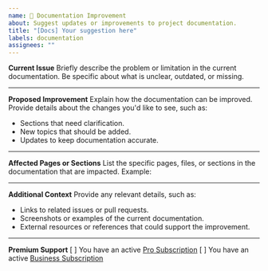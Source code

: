 ```yaml
---
name: 📝 Documentation Improvement
about: Suggest updates or improvements to project documentation.
title: "[Docs] Your suggestion here"
labels: documentation
assignees: ""
---
```


**Current Issue**
Briefly describe the problem or limitation in the current documentation. Be specific about what is unclear, outdated, or missing.

---

**Proposed Improvement**
Explain how the documentation can be improved. Provide details about the changes you'd like to see, such as:

- Sections that need clarification.
- New topics that should be added.
- Updates to keep documentation accurate.

---

**Affected Pages or Sections**
List the specific pages, files, or sections in the documentation that are impacted. Example:

---

**Additional Context**
Provide any relevant details, such as:

- Links to related issues or pull requests.
- Screenshots or examples of the current documentation.
- External resources or references that could support the improvement.

---

**Premium Support**
[ ] You have an active [Pro Subscription](https://github.com/BoPeng/ai-marketplace-monitor#subscription-plans)
[ ] You have an active [Business Subscription](https://github.com/BoPeng/ai-marketplace-monitor#subscription-plans)
